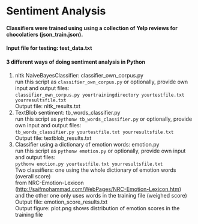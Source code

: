 # Sentiment Analysis

#### Classifiers were trained using using a collection of Yelp reviews for chocolatiers (json_train.json).
#### Input file for testing: test_data.txt
#### 3 different ways of doing sentiment analysis in Python
1. nltk NaiveBayesClassifier: classifier_own_corpus.py  
  run this script as `classifier_own_corpus.py` 
  or optionally, provide own input and output files:  
  `classifier_own_corpus.py yourtrainingdirectory yourtestfile.txt yourresultsfile.txt`  
  Output file: nltk_results.txt 
2. TextBlob sentiment: tb_words_classifier.py  
  run this script as `pythonw tb_words_classifier.py` 
  or optionally, provide own input and output files:  
  `tb_words_classifier.py yourtestfile.txt yourresultsfile.txt`  
  Output file: textblob_results.txt  
3. Classifier using a dictionary of emotion words: emotion.py  
  run this script as `pythonw emotion.py` 
   or optionally, provide own input and output files:    
  `pythonw emotion.py yourtestfile.txt yourresultsfile.txt`  
  Two classifiers: one using the whole dictionary of emotion words (overall score)  
  from NRC-Emotion-Lexicon (http://saifmohammad.com/WebPages/NRC-Emotion-Lexicon.htm)  
  and the other one only uses words in the training file (weighed score)  
  Output file: emotion_score_results.txt  
  Output figure: plot.png shows distribution of emotion scores in the training file  
  
 
   


